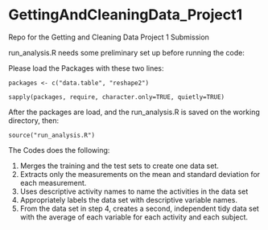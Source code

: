 # GettingAndCleaningData_Project1
Repo for the Getting and Cleaning Data Project 1 Submission

run_analysis.R needs some preliminary set up before running the code:

Please load the Packages with these two lines:
```
packages <- c("data.table", "reshape2")

sapply(packages, require, character.only=TRUE, quietly=TRUE)
```
After the packages are load, and the run_analysis.R is saved on the working directory, then:
```
source("run_analysis.R")
```

The Codes does the following:

1. Merges the training and the test sets to create one data set.
2. Extracts only the measurements on the mean and standard deviation for each measurement. 
3. Uses descriptive activity names to name the activities in the data set
4. Appropriately labels the data set with descriptive variable names. 
5. From the data set in step 4, creates a second, independent tidy data set with the average of each variable for each activity and each subject.



